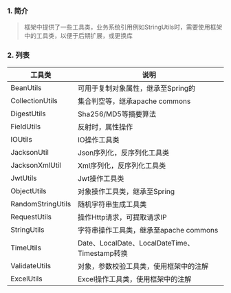 ### 1.  简介

> 框架中提供了一些工具类，业务系统引用例如StringUtils时，需要使用框架中的工具类，以便于后期扩展，或更换库

### 2. 列表

| 工具类               | 说明                                       |
| ----------------- | ---------------------------------------- |
| BeanUtils         | 可用于复制对象属性，继承至Spring的                     |
| CollectionUtils   | 集合判空等，继承apache commons                   |
| DigestUtils       | Sha256/MD5等摘要算法                          |
| FieldUtils        | 反射时，属性操作                                 |
| IOUtils           | IO操作工具类                                  |
| JacksonUtil       | Json序列化，反序列化工具类                          |
| JacksonXmlUtil    | Xml序列化，反序列化工具类                           |
| JwtUtils          | Jwt操作工具类                                 |
| ObjectUtils       | 对象操作工具类，继承至Spring                        |
| RandomStringUtils | 随机字符串生成工具类                               |
| RequestUtils      | 操作Http请求，可提取请求IP                         |
| StringUtils       | 字符串操作工具类，继承至apache commons               |
| TimeUtils         | Date、LocalDate、LocalDateTime、Timestamp转换 |
| ValidateUtils     | 对象，参数校验工具类，使用框架中的注解                      |
| ExcelUtils        | Excel操作工具类，使用框架中的注解                      |
